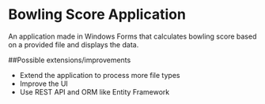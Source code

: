 # Bowling Score Application
An application made in Windows Forms that calculates bowling score based on a provided file and displays the data.

##Possible extensions/improvements
- Extend the application to process more file types
- Improve the UI
- Use REST API and ORM like Entity Framework
